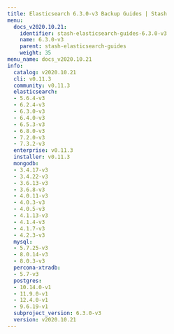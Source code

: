 ```yaml
---
title: Elasticsearch 6.3.0-v3 Backup Guides | Stash
menu:
  docs_v2020.10.21:
    identifier: stash-elasticsearch-guides-6.3.0-v3
    name: 6.3.0-v3
    parent: stash-elasticsearch-guides
    weight: 35
menu_name: docs_v2020.10.21
info:
  catalog: v2020.10.21
  cli: v0.11.3
  community: v0.11.3
  elasticsearch:
  - 5.6.4-v3
  - 6.2.4-v3
  - 6.3.0-v3
  - 6.4.0-v3
  - 6.5.3-v3
  - 6.8.0-v3
  - 7.2.0-v3
  - 7.3.2-v3
  enterprise: v0.11.3
  installer: v0.11.3
  mongodb:
  - 3.4.17-v3
  - 3.4.22-v3
  - 3.6.13-v3
  - 3.6.8-v3
  - 4.0.11-v3
  - 4.0.3-v3
  - 4.0.5-v3
  - 4.1.13-v3
  - 4.1.4-v3
  - 4.1.7-v3
  - 4.2.3-v3
  mysql:
  - 5.7.25-v3
  - 8.0.14-v3
  - 8.0.3-v3
  percona-xtradb:
  - 5.7-v3
  postgres:
  - 10.14.0-v1
  - 11.9.0-v1
  - 12.4.0-v1
  - 9.6.19-v1
  subproject_version: 6.3.0-v3
  version: v2020.10.21
---
```


